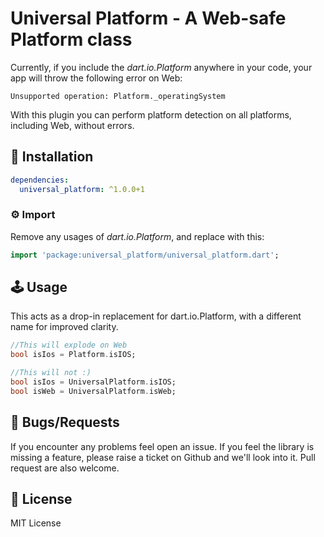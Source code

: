 # Universal Platform - A Web-safe Platform class

Currently, if you include the _dart.io.Platform_ anywhere in your code, your app will throw the following error on Web:
```
Unsupported operation: Platform._operatingSystem
```

With this plugin you can perform platform detection on all platforms, including Web, without errors.

## 🔨 Installation
```yaml
dependencies:
  universal_platform: ^1.0.0+1
```

### ⚙ Import

Remove any usages of _dart.io.Platform_, and replace with this:
```dart
import 'package:universal_platform/universal_platform.dart';
```

## 🕹️ Usage

This acts as a drop-in replacement for dart.io.Platform, with a different name for improved clarity. 

```dart
//This will explode on Web
bool isIos = Platform.isIOS;

//This will not :)
bool isIos = UniversalPlatform.isIOS;
bool isWeb = UniversalPlatform.isWeb;
```


## 🐞 Bugs/Requests

If you encounter any problems feel open an issue. If you feel the library is missing a feature, please raise a ticket on Github and we'll look into it. Pull request are also welcome.

## 📃 License

MIT License
